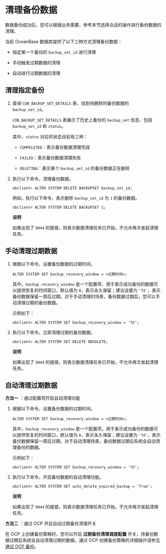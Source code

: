 清理备份数据 
===========================

数据备份成功后，您可以根据业务需要，参考本节选择合适的操作进行备份数据的清理。

当前 OceanBase 数据库提供了以下三种方式清理备份数据：

* 指定某一个备份的 `backup_set_id` 进行清理

  

* 手动触发过期数据的清理

  

* 自动进行过期数据的清理

  




清理指定备份 
---------------------------

1. 查询 `CDB_BACKUP_SET_DETAILS` 表，找到待删除的备份数据的 `backup_set_id`。

   `CDB_BACKUP_SET_DETAILS` 表展示了历史上备份的 `backup_set` 信息，包括 `backup_set_id` 和 `status`。

   其中，`status` 对应的状态目前有三种：
   * `COMPELETED`：表示备份数据清理完成

     
   
   * `FAILED`：表示备份数据清理失败

     
   
   * `DELETING`：表示某个 `backup_set_id` 的备份数据正在删除

     
   

   

2. 执行以下命令，清理备份数据。

       obclient> ALTER SYSTEM DELETE BACKUPSET backup_set_id;

   

   例如，执行以下命令，表示删除 `backup_set_id` 为 `1` 的备份数据。

       obclient> ALTER SYSTEM DELETE BACKUPSET 1;

   
   **说明**

   

   如果出现了 `9044` 的报错，则表示数据清理任务已开始，不允许再次发起清理任务。
   




手动清理过期数据 
-----------------------------

1. 根据以下命令，设置备份数据的过期时间。

       ALTER SYSTEM SET backup_recovery_window = <过期时间>;

   

   其中，`backup_recovery_window` 是一个配置项，用于表示成功备份的数据可以提供恢复的时间窗口，默认值为 `0`，表示永久保留；建议设置为 `'7d'`，表示备份数据保留一周后过期。对于手动清理的场景，备份数据过期后，您可以手动清理过期的备份数据。

   示例如下：

       obclient> ALTER SYSTEM SET backup_recovery_window = '7d';

   

2. 执行以下命令，立即清理过期的备份数据。

       obclient> ALTER SYSTEM SET DELETE OBSOLETE;

   
   **说明**

   

   如果出现了 `9044` 的报错，则表示数据清理任务已开始，不允许再次发起清理任务。
   




自动清理过期数据 
-----------------------------

**方法一** ：通过配置项开启自动清理功能

1. 根据以下命令，设置备份数据的过期时间。

       ALTER SYSTEM SET backup_recovery_window = <过期时间>;

   

   其中，`backup_recovery_window` 是一个配置项，用于表示成功备份的数据可以提供恢复的时间窗口，默认值为 `0`，表示永久保留；建议设置为 `'7d'`，表示备份数据保留一周后过期。对于自动清理场景，备份数据过期后系统会自动清理备份的数据。

   示例如下：

       obclient> ALTER SYSTEM SET backup_recovery_window = '7d';

   

2. 执行以下命令，开启备份数据的自动清理功能。

       obclient> ALTER SYSTEM SET auto_delete_expired_backup = 'True';

   
   **说明**

   

   如果出现了 `9044` 的报错，则表示数据清理任务已开始，不允许再次发起清理任务。
   




**方法二** ：通过 OCP 开启自动过期备份清理开关

在 OCP 上创建备份策略时，您可以开启 **过期备份清理调度配置** 开关，待备份数据过期后系统会自动清理过期的数据。通过 OCP 创建备份策略的详细操作请参见 [通过 OCP 备份](t2020934.html#topic-2020934)。
